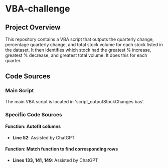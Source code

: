 # VBA-challenge

## Project Overview
This repository contains a VBA script that outputs the quarterly change, percentage quarterly change, and total stock volume for each stock listed in the dataset. It then identifies which stock had the greatest % increase, greatest % decrease, and greatest total volume. It does this for each quarter.

## Code Sources

### Main Script
The main VBA script is located in 'script_outputStockChanges.bas'.

### Specific Code Sources

#### Function: Autofit columns
- **Line 52**: Assisted by ChatGPT

#### Function: Match function to find corresponding rows
- **Lines 133, 141, 149**: Assisted by ChatGPT